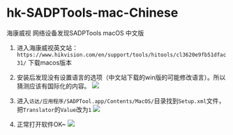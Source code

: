 # hk-SADPTools-mac-Chinese
海康威视 网络设备发现SADPTools macOS 中文版

1. 进入海康威视英文站：`https://www.hikvision.com/en/support/tools/hitools/cl3620e9fb51dfac31/` 下载macos版本
2. 安装后发现没有设置语言的选项（中文站下载的win版的可能修改语言）。所以猜测应该有国际化的内容。
    ![](https://typora-files.oss-cn-beijing.aliyuncs.com/file/16766122247694.jpg)

3. 进入`访达/应用程序/SADPTool.app/Contents/MacOS/`目录找到`Setup.xml`文件，把`Translator`的`Value`改为`1`
    ![](https://typora-files.oss-cn-beijing.aliyuncs.com/file/16766123328278.jpg)
4. 正常打开软件OK~
    ![](https://typora-files.oss-cn-beijing.aliyuncs.com/file/16766124231296.jpg)
